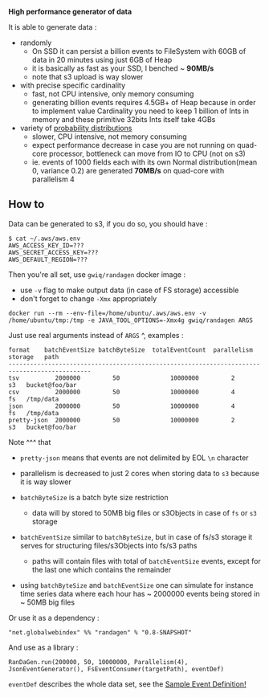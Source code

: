 **High performance generator of data**

It is able to generate data :
 - randomly
    - On SSD it can persist a billion events to FileSystem with 60GB of data in 20 minutes using just 6GB of Heap 
    - it is basically as fast as your SSD, I benched ~ **90MB/s** 
    - note that s3 upload is way slower
 - with precise specific cardinality
    - fast, not CPU intensive, only memory consuming 
    - generating billion events requires 4.5GB+ of Heap because in order to implement value Cardinality you need to
      keep 1 billion of Ints in memory and these primitive 32bits Ints itself take 4GBs
 - variety of [probability distributions](https://commons.apache.org/proper/commons-math/userguide/distribution.html)
    - slower, CPU intensive, not memory consuming
    - expect performance decrease in case you are not running on quad-core processor, bottleneck can move from IO to CPU (not on s3)
    - ie. events of 1000 fields each with its own Normal distribution(mean 0, variance 0.2) are generated **70MB/s** on quad-core with parallelism 4   
 
## How to

Data can be generated to s3, if you do so, you should have :
```
$ cat ~/.aws/aws.env 
AWS_ACCESS_KEY_ID=???
AWS_SECRET_ACCESS_KEY=???
AWS_DEFAULT_REGION=???
```

Then you're all set, use `gwiq/randagen` docker image : 
 - use `-v` flag to make output data (in case of FS storage) accessible 
 - don't forget to change `-Xmx` appropriately 

```
docker run --rm --env-file=/home/ubuntu/.aws/aws.env -v /home/ubuntu/tmp:/tmp -e JAVA_TOOL_OPTIONS=-Xmx4g gwiq/randagen ARGS
```

Just use real arguments instead of `ARGS` ^, examples :
```
format    batchEventSize batchByteSize  totalEventCount  parallelism  storage   path
---------------------------------------------------------------------------------------------
tsv          2000000         50              10000000         2          s3   bucket@foo/bar
csv          2000000         50              10000000         4          fs   /tmp/data
json         2000000         50              10000000         4          fs   /tmp/data
pretty-json  2000000         50              10000000         2          s3   bucket@foo/bar
```

Note ^^^ that 
 - `pretty-json` means that events are not delimited by EOL `\n` character
 - parallelism is decreased to just 2 cores when storing data to `s3` because it is way slower  
 - `batchByteSize` is a batch byte size restriction
    - data will by stored to 50MB big files or s3Objects in case of `fs` or `s3` storage 
 - `batchEventSize` similar to `batchByteSize`, but in case of fs/s3 storage it serves for structuring files/s3Objects into fs/s3 paths
    - paths will contain files with total of `batchEventSize` events, except for the last one which contains the remainder

 - using `batchByteSize` and `batchEventSize` one can simulate for instance time series data where each hour has ~ 2000000 events being stored in ~ 50MB big files

Or use it as a dependency : 

```
"net.globalwebindex" %% "randagen" % "0.8-SNAPSHOT"
```

And use as a library :

```
RanDaGen.run(200000, 50, 10000000, Parallelism(4), JsonEventGenerator(), FsEventConsumer(targetPath), eventDef)
```

`eventDef` describes the whole data set, see the [Sample Event Definition!](src/main/scala/gwi/randagen/SampleEventDef.scala)